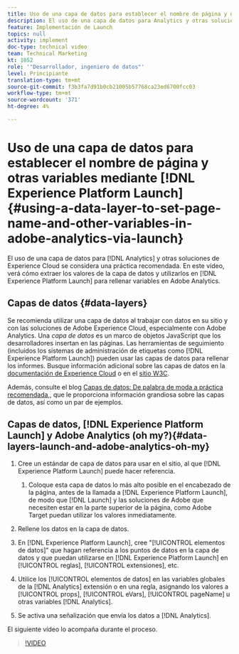 ```yaml
---
title: Uso de una capa de datos para establecer el nombre de página y otras variables en Adobe Analytics mediante Launch
description: El uso de una capa de datos para Analytics y otras soluciones de Experience Cloud se considera una práctica recomendada. En este vídeo, verá cómo extraer sus valores de la capa de datos y utilizarlos en Launch para rellenar variables en Adobe Analytics.
feature: Implementación de Launch
topics: null
activity: implement
doc-type: technical video
team: Technical Marketing
kt: 1852
role: '"Desarrollador, ingeniero de datos"'
level: Principiante
translation-type: tm+mt
source-git-commit: f3b3fa7d91b0cb21005b57768ca23ed6700fcc03
workflow-type: tm+mt
source-wordcount: '371'
ht-degree: 4%

---
```



# Uso de una capa de datos para establecer el nombre de página y otras variables mediante [!DNL Experience Platform Launch] {#using-a-data-layer-to-set-page-name-and-other-variables-in-adobe-analytics-via-launch}

El uso de una capa de datos para [!DNL Analytics] y otras soluciones de Experience Cloud se considera una práctica recomendada. En este vídeo, verá cómo extraer los valores de la capa de datos y utilizarlos en [!DNL Experience Platform Launch] para rellenar variables en Adobe Analytics.

## Capas de datos {#data-layers}

Se recomienda utilizar una capa de datos al trabajar con datos en su sitio y con las soluciones de Adobe Experience Cloud, especialmente con Adobe Analytics. Una _capa de datos_ es un marco de objetos JavaScript que los desarrolladores insertan en las páginas. Las herramientas de seguimiento (incluidos los sistemas de administración de etiquetas como [!DNL Experience Platform Launch]) pueden usar las capas de datos para rellenar los informes. Busque información adicional sobre las capas de datos en la [documentación de Experience Cloud](https://marketing.adobe.com/resources/help/en_US/sc/implement/ref-data-layer.html) o en el [sitio W3C](https://www.w3.org/).

Además, consulte el blog [Capas de datos: De palabra de moda a práctica recomendada,](https://theblog.adobe.com/data-layers-buzzword-best-practice/), que le proporciona información grandiosa sobre las capas de datos, así como un par de ejemplos.

## Capas de datos, [!DNL Experience Platform Launch] y Adobe Analytics (oh my?){#data-layers-launch-and-adobe-analytics-oh-my}

1. Cree un estándar de capa de datos para usar en el sitio, al que [!DNL Experience Platform Launch] puede hacer referencia.

   1. Coloque esta capa de datos lo más alto posible en el encabezado de la página, antes de la llamada a [!DNL Experience Platform Launch], de modo que [!DNL Launch] y las soluciones de Adobe que necesiten estar en la parte superior de la página, como Adobe Target puedan utilizar los valores inmediatamente.

1. Rellene los datos en la capa de datos.
1. En [!DNL Experience Platform Launch], cree &quot;[!UICONTROL elementos de datos]&quot; que hagan referencia a los puntos de datos en la capa de datos y que puedan utilizarse en [!DNL Experience Platform Launch] en [!UICONTROL reglas], [!UICONTROL extensiones], etc.
1. Utilice los [!UICONTROL elementos de datos] en las variables globales de la [!DNL Analytics] extensión o en una regla, asignando los valores a [!UICONTROL props], [!UICONTROL eVars], [!UICONTROL pageName] u otras variables [!DNL Analytics].
1. Se activa una señalización que envía los datos a [!DNL Analytics].

El siguiente vídeo lo acompaña durante el proceso.

>[!VIDEO](https://video.tv.adobe.com/v/25899/?quality=12)
